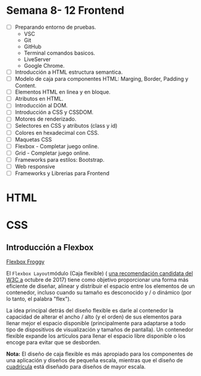 # Semana 8- 12  Frontend

* [ ] Preparando entorno de pruebas. 
  - VSC
  - Git
  - GitHub
  - Terminal comandos basicos.
  - LiveServer  
  - Google Chrome.
* [ ] Introducción a HTML estructura semantica.
* [ ] Modelo de caja para componentes HTML:  Marging, Border, Padding y Content.
* [ ] Elementos HTML en linea y en bloque.
* [ ] Atributos en HTML.
* [ ] Introducción al DOM.
* [ ] Introducción a CSS y CSSDOM.
* [ ] Motores de renderizado.
* [ ] Selectores en CSS y atributos (class y id)
* [ ] Colores en hexadecimal con CSS.
* [ ] Maquetas CSS
* [ ] Flexbox  - Completar juego online.
* [ ] Grid - Completar juego online.
* [ ] Frameworks para estilos: Bootstrap.
* [ ] Web responsive
* [ ] Frameworks y Librerias para Frontend

# HTML



# CSS



## Introducción a Flexbox

[Flexbox Froggy](https://flexboxfroggy.com/#es)

El `Flexbox Layout`módulo (Caja flexible) ( [una recomendación candidata del W3C a](https://www.w3.org/TR/css-flexbox/) octubre de 2017) tiene como objetivo proporcionar una forma más eficiente de diseñar, alinear y distribuir el espacio entre los elementos de un contenedor, incluso cuando su tamaño es desconocido y / o dinámico (por lo tanto, el palabra "flex").

La idea principal detrás del diseño flexible es darle al contenedor la capacidad de alterar el ancho / alto (y el orden) de sus elementos para llenar mejor el espacio disponible (principalmente para adaptarse a todo tipo de dispositivos de visualización y tamaños de pantalla). Un contenedor flexible expande los artículos para llenar el espacio libre disponible o los encoge para evitar que se desborden.

**Nota:** El diseño de caja flexible es más apropiado para los componentes de una aplicación y diseños de pequeña escala, mientras que el diseño de [cuadrícula](https://css-tricks.com/snippets/css/complete-guide-grid/) está diseñado para diseños de mayor escala.







